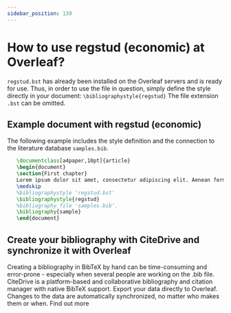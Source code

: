 ```yaml
---
sidebar_position: 139
---
```


# How to use regstud (economic) at Overleaf?
`regstud.bst` has already been installed on the Overleaf servers and is ready for use. Thus, in order to use the file in question, simply define the style directly in your document: `\bibliographystyle{regstud}` The file extension `.bst` can be omitted.

## Example document with regstud (economic)
The following example includes the style definition and the connection to the literature database `samples.bib`.
```tex
   \documentclass[a4paper,10pt]{article}
   \begin{document}
   \section{First chapter}
   Lorem ipsum dolor sit amet, consectetur adipiscing elit. Aenean fermentum justo massa, ut maximus mauris sodales et. Aenean vel elit a erat rhoncus pharetra.
   \medskip
   %bibliographystyle 'regstud.bst'
   \bibliographystyle{regstud}
   %bibliography file 'samples.bib'.
   \bibliography{sample}
   \end{document}
```

## Create your bibliography with CiteDrive and synchronize it with Overleaf
Creating a bibliography in BibTeX by hand can be time-consuming and error-prone - especially when several people are working on the .bib file. CiteDrive is a platform-based and collaborative bibliography and citation manager with native BibTeX support. Export your data directly to Overleaf. Changes to the data are automatically synchronized, no matter who makes them or when. Find out more